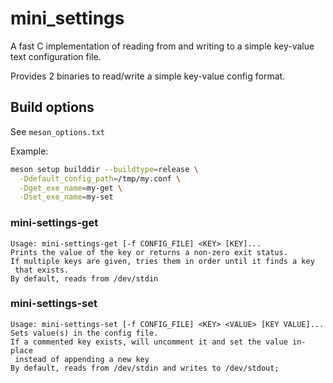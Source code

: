 # mini_settings

A fast C implementation of reading from and writing to a simple key-value text configuration file.

Provides 2 binaries to read/write a simple key-value config format.

## Build options

See `meson_options.txt`

Example:

```sh
meson setup builddir --buildtype=release \
  -Ddefault_config_path=/tmp/my.conf \
  -Dget_exe_name=my-get \
  -Dset_exe_name=my-set
```

### mini-settings-get

    Usage: mini-settings-get [-f CONFIG_FILE] <KEY> [KEY]...
    Prints the value of the key or returns a non-zero exit status.
    If multiple keys are given, tries them in order until it finds a key
     that exists.
    By default, reads from /dev/stdin

### mini-settings-set

    Usage: mini-settings-set [-f CONFIG_FILE] <KEY> <VALUE> [KEY VALUE]...
    Sets value(s) in the config file.
    If a commented key exists, will uncomment it and set the value in-place
     instead of appending a new key
    By default, reads from /dev/stdin and writes to /dev/stdout;

